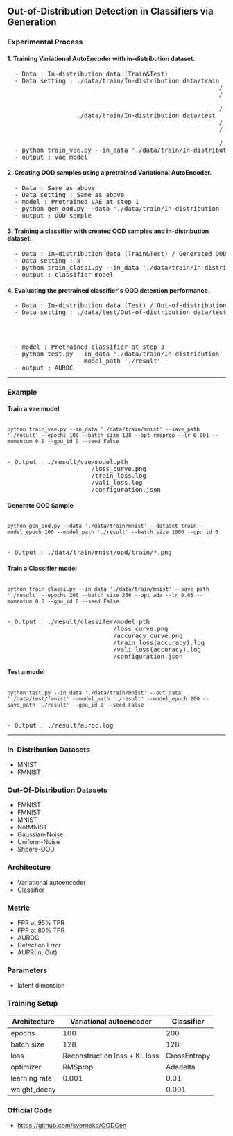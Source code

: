 ## Out-of-Distribution Detection in Classifiers via Generation

### Experimental Process
#### 1. Training Variational AutoEncoder with in-distribution dataset.
<pre>
  - Data : In-distribution data (Train&Test)
  - Data setting : ./data/train/In-distribution data/train
                                                          / class 0 / *.png
                                                          / class 1 / *.png
                                                                 ...
                                                          / class n / *.png
                   ./data/train/In-distribution data/test
                                                          / class 0 / *.png
                                                          / class 1 / *.png
                                                                 ...
                                                          / class n / *.png
  - python train_vae.py --in_data './data/train/In-distribution'
  - output : vae model
</pre>
 
#### 2. Creating OOD samples using a pretrained Variational AutoEncoder.
<pre>
  - Data : Same as above
  - Data setting : Same as above
  - model : Pretrained VAE at step 1
  - python gen_ood.py --data './data/train/In-distribution' --dataset train --model_path './result'
  - output : OOD sample
</pre>

#### 3. Training a classifier with created OOD samples and in-distribution dataset.
<pre>
  - Data : In-distribution data (Train&Test) / Generated OOD samples (Train&Test)
  - Data setting : x
  - python train_classi.py --in_data './data/train/In-distribution'
  - output : classifier model
</pre>

#### 4. Evaluating the pretrained classifier's OOD detection performance.
<pre>
  - Data : In-distribution data (Test) / Out-of-distribution data (Test)
  - Data setting : ./data/test/Out-of-distribution data/test
                                                            / class 0 / *.png
                                                            / class 1 / *.png
                                                                   ...
                                                            / class n / *.png
  - model : Pretrained classifier at step 3
  - python test.py --in_data './data/train/In-distribution' --out_data './data/test/Out-of-distribution data' 
                   --model_path './result'
  - output : AUROC
</pre>
-----------------------------------------------------------------------------------------------------------
### Example
#### Train a vae model
<pre>
<code>
python train_vae.py --in_data './data/train/mnist' --save_path './result' --epochs 100 --batch_size 128 --opt rmsprop --lr 0.001 --momentum 0.0 --gpu_id 0 --seed False
</code>

- Output : ./result/vae/model.pth
                       /loss_curve.png
                       /train_loss.log
                       /vali_loss.log
                       /configuration.json
</pre>


#### Generate OOD Sample
<pre>
<code>
python gen_ood.py --data './data/train/mnist' --dataset train --model_epoch 100 --model_path './result' --batch_size 1000 --gpu_id 0
</code>

- Output : ./data/train/mnist/ood/train/*.png
</pre>


#### Train a Classifier model
<pre>
<code>
python train_classi.py --in_data './data/train/mnist' --save_path './result' --epochs 200 --batch_size 256 --opt ada --lr 0.05 --momentum 0.0 --gpu_id 0 --seed False
</code>

- Output : ./result/classifer/model.pth
                             /loss_curve.png
                             /accuracy_curve.png
                             /train_loss(accuracy).log
                             /vali_loss(accuracy).log
                             /configuration.json
</pre>

#### Test a model
<pre>
<code>
python test.py --in_data './data/train/mnist' --out_data './data/test/fmnist' --model_path './result' --model_epoch 200 --save_path './result' --gpu_id 0 --seed False
</code>

- Output : ./result/auroc.log
</pre>


-----------------------------------------------------------------------------------------------------

### In-Distribution Datasets
- MNIST
- FMNIST

### Out-Of-Distribution Datasets
- EMNIST
- FMNIST
- MNIST
- NotMNIST
- Gaussian-Noise
- Uniform-Noise
- Shpere-OOD

### Architecture
- Variational autoencoder
- Classifier

### Metric
- FPR at 95% TPR
- FPR at 80% TPR
- AUROC
- Detection Error
- AUPR(In, Out)

### Parameters
- latent dimension

### Training Setup
|Architecture|Variational autoencoder|Classifier|
|------|---|---|
|epochs|100|200|
|batch size|128|128|
|loss|Reconstruction loss + KL loss|CrossEntropy|
|optimizer|RMSprop|Adadelta|
|learning rate|0.001|0.01|
|weight_decay||0.001|

### Official Code
- <https://github.com/sverneka/OODGen>
